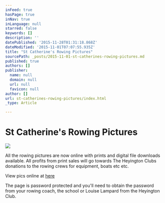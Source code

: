 ```yaml
---
inFeed: true
hasPage: true
inNav: true
inLanguage: null
starred: false
keywords: []
description: ''
datePublished: '2015-11-28T01:31:18.868Z'
dateModified: '2015-11-01T07:07:55.935Z'
title: "St Catherine's Rowing Pictures"
sourcePath: _posts/2015-11-01-st-catherines-rowing-pictures.md
published: true
authors: []
publisher:
  name: null
  domain: null
  url: null
  favicon: null
author: []
url: st-catherines-rowing-pictures/index.html
_type: Article

---
```

# St Catherine's Rowing Pictures
![](https://the-grid-user-content.s3-us-west-2.amazonaws.com/fa7071a8-0e29-441b-b9b2-a0ef295a13e0.png)

All the rowing pictures are now online with prints and digital file downloads available. All profits from print sales will go towards The Heyington Clubs donations to the rowing crews for equipment, boats etc etc.

View pics online at [here][0]

The page is password protected and you'll need to obtain the password from your rowing coach, the school or Louise Lampard from the Heyington Club.

[0]: http://bluefish.fotomerchant.com/